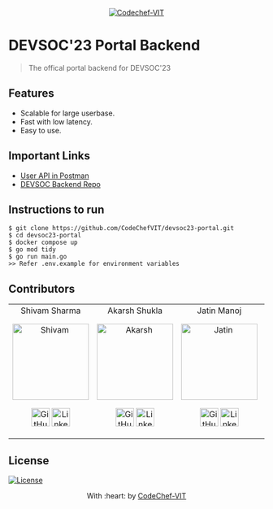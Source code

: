 <p align="center"><a href="https://www.codechefvit.com" target="_blank"><img src="https://s3.amazonaws.com/codechef_shared/sites/all/themes/abessive/logo-3.png" title="CodeChef-VIT" alt="Codechef-VIT"></a>
</p>

# DEVSOC'23 Portal Backend

> <Subtitle>
> The offical portal backend for DEVSOC'23

<!--

[![DOCS](https://img.shields.io/badge/Documentation-see%20docs-green?style=flat-square&logo=appveyor)](INSERT_LINK_FOR_DOCS_HERE)
[![UI ](https://img.shields.io/badge/User%20Interface-Link%20to%20UI-orange?style=flat-square&logo=appveyor)](INSERT_UI_LINK_HERE) -->

## Features

- Scalable for large userbase.
- Fast with low latency.
- Easy to use.

## Important Links

- [User API in Postman](https://app.getpostman.com/run-collection/25668967-8f4cae4f-44e2-43e9-9146-9a7609d9ff9c?action=collection%2Ffork&source=rip_markdown&collection-url=entityId%3D25668967-8f4cae4f-44e2-43e9-9146-9a7609d9ff9c%26entityType%3Dcollection%26workspaceId%3D6a647210-122a-4aa5-afc1-44a9b0e6afe8)
- [DEVSOC Backend Repo](https://github.com/CodeChefVIT/devsoc23-backend)

## Instructions to run

```
$ git clone https://github.com/CodeChefVIT/devsoc23-portal.git
$ cd devsoc23-portal
$ docker compose up
$ go mod tidy
$ go run main.go
>> Refer .env.example for environment variables
```

## Contributors

<table>
<tr align="center">
<td>Shivam Sharma 
	<p align="center">
		<img src = "https://avatars.githubusercontent.com/Mr-Emerald-Wolf " width="150" height="150" alt="Shivam">
	</p>
	<p align="center">
		<a href = "https://github.com/Mr-Emerald-Wolf"><img src = "http://www.iconninja.com/files/241/825/211/round-collaboration-social-github-code-circle-network-icon.svg" width="36" height = "36" alt="GitHub"/></a>
		<a href = "https://www.linkedin.com/in/shivam-sharma-6a0b1b1a7/">
			<img src = "http://www.iconninja.com/files/863/607/751/network-linkedin-social-connection-circular-circle-media-icon.svg" width="36" height="36" alt="LinkedIn"/>
		</a>
	</p>
</td>
<td>Akarsh Shukla 
	<p align="center">
		<img src = "https://avatars.githubusercontent.com/akarsh1263 " width="150" height="150" alt="Akarsh">
	</p>
	<p align="center">
		<a href = "https://github.com/akarsh1263 "><img src = "http://www.iconninja.com/files/241/825/211/round-collaboration-social-github-code-circle-network-icon.svg" width="36" height = "36" alt="GitHub"/></a>
		<a href = "https://www.linkedin.com/in/akarsh-shukla-627447219/">
			<img src = "http://www.iconninja.com/files/863/607/751/network-linkedin-social-connection-circular-circle-media-icon.svg" width="36" height="36" alt="LinkedIn"/>
		</a>
	</p>
</td>
<td>Jatin Manoj
	<p align="center">
		<img src = "https://avatars.githubusercontent.com/jatin020403" width="150" height="150" alt="Jatin">
	</p>
	<p align="center">
		<a href = "https://github.com/Jatin020403"><img src = "http://www.iconninja.com/files/241/825/211/round-collaboration-social-github-code-circle-network-icon.svg" width="36" height = "36" alt="GitHub"/></a>
		<a href = "https://www.linkedin.com/in/jatin-manoj-b0902783/">
			<img src = "http://www.iconninja.com/files/863/607/751/network-linkedin-social-connection-circular-circle-media-icon.svg" width="36" height="36" alt="LinkedIn"/>
		</a>
	</p>
</td>	
<td> Sugam Kuber
	<p align="center">
		<img src = "https://avatars.githubusercontent.com/SugamKuber" width="150" height="150" alt="Sugam Kuber">
	</p>
	<p align="center">
		<a href = "https://github.com/SugamKuber"><img src = "http://www.iconninja.com/files/241/825/211/round-collaboration-social-github-code-circle-network-icon.svg" width="36" height = "36" alt="GitHub"/></a>
		<a href = "https://www.linkedin.com/in/sugamkuber-78426/">
			<img src = "http://www.iconninja.com/files/863/607/751/network-linkedin-social-connection-circular-circle-media-icon.svg" width="36" height="36" alt="LinkedIn"/>
		</a>
	</p>
</td>
</tr>
</table>

## License

[![License](http://img.shields.io/:license-mit-blue.svg?style=flat-square)](http://badges.mit-license.org)

<p align="center">
	With :heart: by <a href="https://www.codechefvit.com" target="_blank">CodeChef-VIT</a>
</p>
